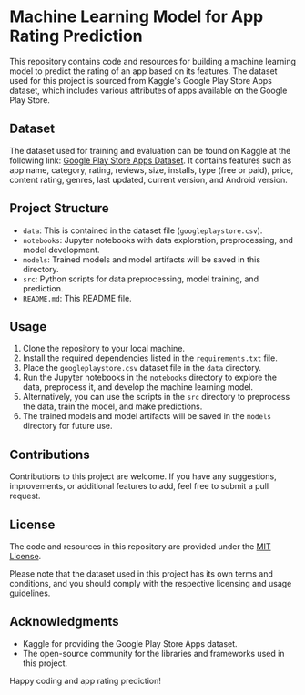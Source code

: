 # Machine Learning Model for App Rating Prediction

This repository contains code and resources for building a machine learning model to predict the rating of an app based on its features. The dataset used for this project is sourced from Kaggle's Google Play Store Apps dataset, which includes various attributes of apps available on the Google Play Store.

## Dataset
The dataset used for training and evaluation can be found on Kaggle at the following link: [Google Play Store Apps Dataset](https://www.kaggle.com/datasets/lava18/google-play-store-apps). It contains features such as app name, category, rating, reviews, size, installs, type (free or paid), price, content rating, genres, last updated, current version, and Android version.

## Project Structure
- `data`: This is contained in the dataset file (`googleplaystore.csv`).
- `notebooks`: Jupyter notebooks with data exploration, preprocessing, and model development.
- `models`: Trained models and model artifacts will be saved in this directory.
- `src`: Python scripts for data preprocessing, model training, and prediction.
- `README.md`: This README file.

## Usage
1. Clone the repository to your local machine.
2. Install the required dependencies listed in the `requirements.txt` file.
3. Place the `googleplaystore.csv` dataset file in the `data` directory.
4. Run the Jupyter notebooks in the `notebooks` directory to explore the data, preprocess it, and develop the machine learning model.
5. Alternatively, you can use the scripts in the `src` directory to preprocess the data, train the model, and make predictions.
6. The trained models and model artifacts will be saved in the `models` directory for future use.

## Contributions
Contributions to this project are welcome. If you have any suggestions, improvements, or additional features to add, feel free to submit a pull request.

## License
The code and resources in this repository are provided under the [MIT License](LICENSE).

Please note that the dataset used in this project has its own terms and conditions, and you should comply with the respective licensing and usage guidelines.

## Acknowledgments
- Kaggle for providing the Google Play Store Apps dataset.
- The open-source community for the libraries and frameworks used in this project.

Happy coding and app rating prediction!
